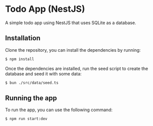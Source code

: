 # Todo App (NestJS)

A simple todo app using NestJS that uses SQLite as a database.

## Installation

Clone the repository, you can install the dependencies by running:

```bash
$ npm install
```

Once the dependencies are installed, run the seed script to create the database and seed it with some data:

```bash
$ bun ./src/data/seed.ts
```

## Running the app

To run the app, you can use the following command:

```bash
$ npm run start:dev
```
